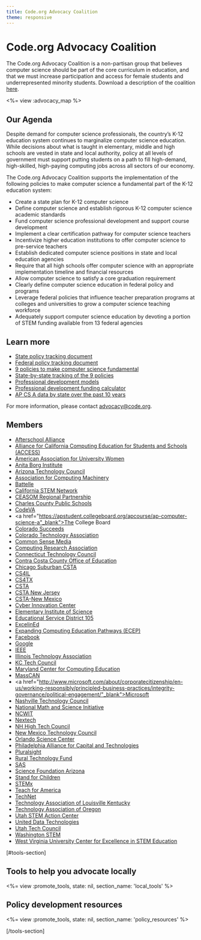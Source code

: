 ```yaml
---
title: Code.org Advocacy Coalition
theme: responsive
---
```


# Code.org Advocacy Coalition
The Code.org Advocacy Coalition is a non-partisan group that believes computer science should be part of the core curriculum in education, and that we must increase participation and access for female students and underrepresented minority students. Download a description of the coalition [here](http://code.org/files/CoalitionOnePager.pdf).

<%= view :advocacy_map %>

<div style="clear:both"></div>


## Our Agenda
Despite demand for computer science professionals, the country’s K-12 education system continues to marginalize computer science education. While decisions about what is taught in elementary, middle and high schools are vested in state and local authority, policy at all levels of government must support putting students on a path to fill high-demand, high-skilled, high-paying computing jobs across all sectors of our economy.

The Code.org Advocacy Coalition supports the implementation of the following policies to make computer science a fundamental part of the K-12 education system:

* Create a state plan for K-12 computer science
* Define computer science and establish rigorous K-12 computer science academic standards
* Fund computer science professional development and support course development
* Implement a clear certification pathway for computer science teachers
* Incentivize higher education institutions to offer computer science to pre-service teachers
* Establish dedicated computer science positions in state and local education agencies
* Require that all high schools offer computer science with an appropriate implementation timeline and financial resources
* Allow computer science to satisfy a core graduation requirement
* Clearly define computer science education in federal policy and programs
* Leverage federal policies that influence teacher preparation programs at colleges and universities to grow a computer science teaching workforce
* Adequately support computer science education by devoting a portion of STEM funding available from 13 federal agencies





## Learn more

* [State policy tracking document](https://docs.google.com/document/d/1vaTFV641qBhvOXpchMK5igs8kSAxk8cLCv9Ra-I5DL8/edit?usp=sharing)
* [Federal policy tracking document](https://docs.google.com/spreadsheets/d/1WEQXeDfEp-UiD_YTrgD4fzhEId1fNoiU-6uMhHq8F0U/edit?usp=sharing)
* [9 policies to make computer science fundamental](http://code.org/files/Making_CS_Fundamental.pdf)
* [State-by-state tracking of the 9 policies](https://docs.google.com/spreadsheets/d/1YtTVcpQXoZz0IchihwGOihaCNeqCz2HyLwaXYpyb2SQ/pubhtml)
* [Professional development models](https://www.dropbox.com/s/2y0i360pt6pap1o/ModelStatePracticetoExpandCS.pdf?dl=0)
* [Professional development funding calculator](https://docs.google.com/spreadsheets/d/1jAqB1Q0IiY4XRvpnfUdDwkfL2OEgvBT2HYg07yQAOSc/pubhtml)
* [AP CS A data by state over the past 10 years](https://code.org/promote/ap)

For more information, please contact advocacy@code.org.


## Members

* <a href="http://www.afterschoolalliance.org/">Afterschool Alliance</a>
* <a href="http://access-ca.org/">Alliance for California Computing Education for Students and Schools (ACCESS)</a>
* <a href="http://www.aauw.org/">American Association for University Women</a>
* <a href="http://anitaborg.org/">Anita Borg Institute</a>
* <a href="https://www.aztechcouncil.org/">Arizona Technology Council</a>
* <a href="https://www.ncwit.org/">Association for Computing Machinery</a>
* <a href="https://www.battelle.org/">Battelle</a>
* <a href="https://www.childrennow.org/issue-areas/stem-network/">California STEM Network</a>
* <a href="http://ceasom.org/">CEASOM Regional Partnership</a>
* <a href="http://www.ccboe.com/">Charles County Public Schools</a>
* <a href="http://www.codevirginia.org/">CodeVA</a>
* <a href="https://apstudent.collegeboard.org/apcourse/ap-computer-science-a"_blank">The College Board</a>
* <a href="http://www.coloradosucceeds.org/">Colorado Succeeds</a>
* <a href="http://www.coloradotechnology.org/">Colorado Technology Association</a>
* <a href="https://www.commonsensemedia.org/kids-action">Common Sense Media</a>
* <a href="http://cra.org/">Computing Research Association</a>
* <a href="http://ct.org/">Connecticut Technology Council</a>
* <a href="http://www.cccoe.k12.ca.us/index.html">Contra Costa County Office of Education</a>
* <a href="http://www.bit.ly/chisuburbanCSTA">Chicago Suburban CSTA</a>
* <a href="http://www.cs4il.org">CS4IL</a>
* <a href="http://cs4tx.org/">CS4TX</a>
* <a href="http://csta.acm.org/">CSTA</a>
* <a href="http://cstanj.org/">CSTA New Jersey</a>
* <a href="https://sites.google.com/a/csta-hq.org/new-mexico/">CSTA-New Mexico</a>
* <a href="https://cyberinnovationcenter.org/">Cyber Innovation Center</a>
* <a href="https://eisca.org/">Elementary Institute of Science</a>
* <a href="https://www.esd105.org/domain/175">Educational Service District 105</a>
* <a href="https://excelined.org">ExcelinEd</a>
* <a href="http://expandingcomputing.cs.umass.edu/">Expanding Computing Education Pathways (ECEP)</a>
* <a href="https://www.facebook.com/facebookdiversity">Facebook</a>
* <a href="https://www.google.com/edu/">Google</a>
* <a href="https://www.ieee.org/index.html">IEEE</a>
* <a href="https://www.illinoistech.org/">Illinois Technology Association</a>
* <a href="http://www.kctechcouncil.com/">KC Tech Council</a>
* <a href="http://csmatters.org/">Maryland Center for Computing Education</a>
* <a href="http://masscan.net/">MassCAN</a>
* <a href="http://www.microsoft.com/about/corporatecitizenship/en-us/working-responsibly/principled-business-practices/integrity-governance/political-engagement/"_blank">Microsoft</a>
* <a href="https://technologycouncil.com/">Nashville Technology Council</a>
* <a href="https://www.nms.org/">National Math and Science Initiative</a>
* <a href="https://www.ncwit.org/">NCWIT</a>
* <a href="http://nextech.org/">Nextech</a>
* <a href="https://nhhtc.org/">NH High Tech Council</a>
* <a href="https://nmtechcouncil.org/">New Mexico Technology Council</a>
* <a href="http://www.osc.org/">Orlando Science Center</a>
* <a href="http://philadelphiapact.com/">Philadelphia Alliance for Capital and Technologies</a>
* <a href="https://www.pluralsight.com/one">Pluralsight</a>
* <a href="http://www.ruraltechfund.org">Rural Technology Fund</a>
* <a href="https://www.sas.com">SAS</a>
* <a href="http://www.sfaz.org/">Science Foundation Arizona</a>
* <a href="http://stand.org/">Stand for Children</a>
* <a href="http://www.stemx.us/">STEMx</a>
* <a href="https://www.teachforamerica.org/about-us/our-initiatives/stem-initiative/">Teach for America</a>
* <a href="http://www.technet.org/">TechNet</a>
* <a href="http://www.talklou.com/wp/">Technology Association of Louisville Kentucky</a>
* <a href="http://www.techoregon.org/">Technology Association of Oregon</a>
* <a href="https://stem.utah.gov/">Utah STEM Action Center</a>
* <a href="https://udtonline.com/portfolio-item/education/">United Data Technologies</a>
* <a href="http://utahtech.org/">Utah Tech Council</a>
* <a href="http://www.washingtonstem.org/">Washington STEM</a>
* <a href="http://stemcenter.wvu.edu/">West Virginia University Center for Excellence in STEM Education</a>

[#tools-section]

## Tools to help you advocate locally

<%= view :promote_tools, state: nil, section_name: 'local_tools' %>

<div style="clear:both"></div>

## Policy development resources

<%= view :promote_tools, state: nil, section_name: 'policy_resources' %>

[/tools-section]
